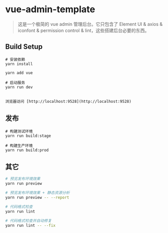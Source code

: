 # vue-admin-template

> 这是一个极简的 vue admin 管理后台。它只包含了 Element UI & axios & iconfont & permission control & lint，这些搭建后台必要的东西。
  
## Build Setup
 
```
# 安装依赖
yarn install

yarn add vue 

# 启动服务
yarn run dev
 

浏览器访问 [http://localhost:9528](http://localhost:9528)
```

## 发布

```
# 构建测试环境
yarn run build:stage

# 构建生产环境
yarn run build:prod
 ```

## 其它

```bash
# 预览发布环境效果
yarn run preview

# 预览发布环境效果 + 静态资源分析
yarn run preview -- --report

# 代码格式检查
yarn run lint

# 代码格式检查并自动修复
yarn run lint -- --fix
``` 